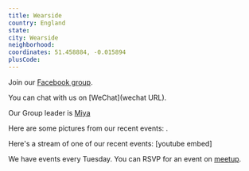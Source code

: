 ```yaml
---
title: Wearside
country: England
state: 
city: Wearside
neighborhood: 
coordinates: 51.458884, -0.015894
plusCode:
---
```

Join our [Facebook group](https://www.facebook.com/groups/free.code.camp.sunderland.tyne.and.wear).

You can chat with us on [WeChat](wechat URL).

Our Group leader is [Miya](freecodecamp.org/miya)

Here are some pictures from our recent events:
![]().

Here's a stream of one of our recent events:
[youtube embed]

We have events every Tuesday. You can RSVP for an event on [meetup](meetupurl).
